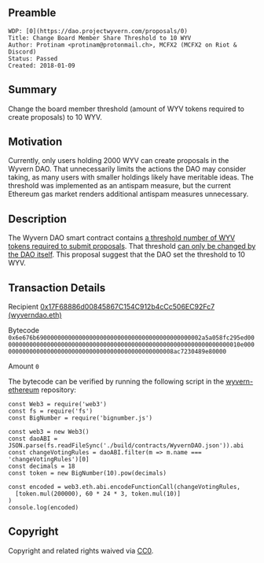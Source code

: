 ## Preamble

    WDP: [0](https://dao.projectwyvern.com/proposals/0)
    Title: Change Board Member Share Threshold to 10 WYV
    Author: Protinam <protinam@protonmail.ch>, MCFX2 (MCFX2 on Riot & Discord)
    Status: Passed
    Created: 2018-01-09

## Summary

Change the board member threshold (amount of WYV tokens required to create proposals) to 10 WYV.

## Motivation

Currently, only users holding 2000 WYV can create proposals in the Wyvern DAO. That unnecessarily limits the actions the DAO may consider taking, as many users with smaller holdings likely have meritable ideas. The threshold was implemented as an antispam measure, but the current Ethereum gas market renders additional antispam measures unnecessary.

## Description

The Wyvern DAO smart contract contains [a threshold number of WYV tokens required to submit proposals](https://github.com/ProjectWyvern/wyvern-ethereum/blob/master/contracts/WyvernDAO.sol#L20). That threshold [can only be changed by the DAO itself](https://github.com/ProjectWyvern/wyvern-ethereum/blob/master/contracts/dao/DelegatedShareholderAssociation.sol#L214). This proposal suggest that the DAO set the threshold to 10 WYV.

## Transaction Details

Recipient [0x17F68886d00845867C154C912b4cCc506EC92Fc7 (wyverndao.eth)](https://etherscan.io/address/wyverndao.eth)

Bytecode `0x6e676b69000000000000000000000000000000000000000000002a5a058fc295ed00000000000000000000000000000000000000000000000000000000000000000010e00000000000000000000000000000000000000000000000008ac7230489e80000`

Amount `0`

The bytecode can be verified by running the following script in the [wyvern-ethereum](https://github.com/ProjectWyvern/wyvern-ethereum) repository:

```node
const Web3 = require('web3')
const fs = require('fs')
const BigNumber = require('bignumber.js')

const web3 = new Web3()
const daoABI = JSON.parse(fs.readFileSync('./build/contracts/WyvernDAO.json')).abi
const changeVotingRules = daoABI.filter(m => m.name === 'changeVotingRules')[0]
const decimals = 18
const token = new BigNumber(10).pow(decimals)

const encoded = web3.eth.abi.encodeFunctionCall(changeVotingRules,
  [token.mul(200000), 60 * 24 * 3, token.mul(10)]
)
console.log(encoded)
```

## Copyright

Copyright and related rights waived via [CC0](https://creativecommons.org/publicdomain/zero/1.0/).
